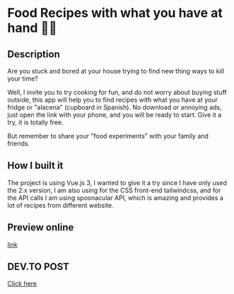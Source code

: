 # Food Recipes with what you have at hand 👨‍🍳

## Description

Are you stuck and bored at your house trying to find new thing ways to kill your time?

Well, I invite you to try cooking for fun, and do not worry about buying stuff outside, this app will help you to find recipes with what you have at your fridge or "alacena" (cupboard in Spanish). No download or annoying ads, just open the link with your phone, and you will be ready to start. Give it a try, it is totally free.

But remember to share your "food experiments" with your family and friends.

## How I built it

The project is using Vue.js 3, I wanted to give it a try since I have only used the 2.x version, I am also using for the CSS front-end tailwindcss, and for the API calls I am using spoonacular API, which is amazing and provides a lot of recipes from different website.

## Preview online

[link](https://cook.auscode.me/)

## DEV.TO POST

[Click here](https://dev.to/anstroy/food-recipes-with-what-you-have-at-hand-39b3)
